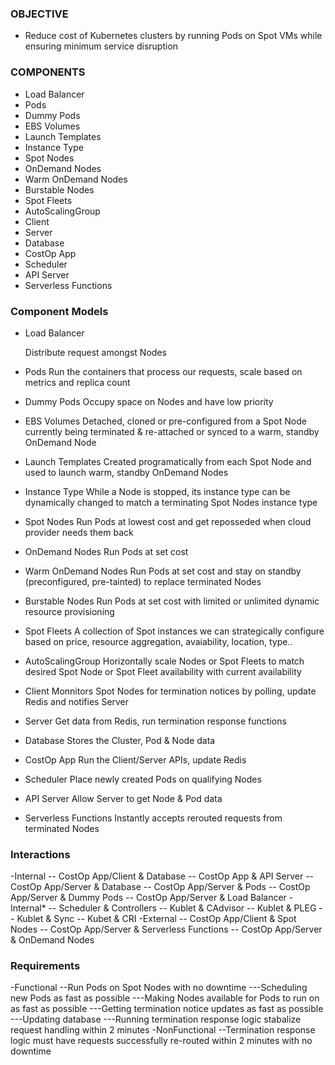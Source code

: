 ### OBJECTIVE
- Reduce cost of Kubernetes clusters by running Pods on Spot VMs while ensuring minimum service disruption

### COMPONENTS 
- Load Balancer
- Pods
- Dummy Pods
- EBS Volumes
- Launch Templates
- Instance Type
- Spot Nodes
- OnDemand Nodes
- Warm OnDemand Nodes
- Burstable Nodes
- Spot Fleets
- AutoScalingGroup
- Client
- Server
- Database
- CostOp App
- Scheduler
- API Server
- Serverless Functions

### Component Models
- Load Balancer

  Distribute request amongst Nodes
- Pods
    Run the containers that process our requests, scale based on metrics and replica count
- Dummy Pods
    Occupy space on Nodes and have low priority 
- EBS Volumes
    Detached, cloned or pre-configured from a Spot Node currently being terminated & re-attached or synced to a warm, standby OnDemand Node
- Launch Templates
    Created programatically from each Spot Node and used to launch warm, standby OnDemand Nodes
- Instance Type
    While a Node is stopped, its instance type can be dynamically changed to match a terminating Spot Nodes instance type
- Spot Nodes
    Run Pods at lowest cost and get reposseded when cloud provider needs them back
- OnDemand Nodes
    Run Pods at set cost 
- Warm OnDemand Nodes
    Run Pods at set cost and stay on standby (preconfigured, pre-tainted) to replace terminated Nodes
- Burstable Nodes
    Run Pods at set cost with limited or unlimited dynamic resource provisioning
- Spot Fleets
    A collection of Spot instances we can  strategically configure based on price, resource aggregation, avaiability, location, type..
- AutoScalingGroup
    Horizontally scale Nodes or Spot Fleets to match desired Spot Node or Spot Fleet availability with current availability 
- Client
    Monnitors Spot Nodes for termination notices by polling, update Redis and notifies Server
- Server
    Get data from Redis, run termination response functions
- Database
    Stores the Cluster, Pod & Node data
- CostOp App
    Run the Client/Server APIs, update Redis
- Scheduler
    Place newly created Pods on qualifying Nodes
- API Server
    Allow Server to get Node & Pod data
- Serverless Functions
    Instantly accepts rerouted requests from terminated Nodes

### Interactions
-Internal
-- CostOp App/Client & Database
-- CostOp App & API Server
-- CostOp App/Server & Database
-- CostOp App/Server & Pods
-- CostOp App/Server & Dummy Pods
-- CostOp App/Server & Load Balancer
-Internal*
-- Scheduler & Controllers
-- Kublet & CAdvisor
-- Kublet & PLEG
-- Kublet & Sync
-- Kubet & CRI
-External
-- CostOp App/Client & Spot Nodes
-- CostOp App/Server & Serverless Functions
-- CostOp App/Server & OnDemand Nodes

### Requirements
-Functional
--Run Pods on Spot Nodes with no downtime
---Scheduling new Pods as fast as possible
---Making Nodes available for Pods to run on as fast as possible
---Getting termination notice updates as fast as possible
---Updating database
---Running termination response logic stabalize request handling within 2 minutes
-NonFunctional
--Termination response logic must have requests successfully re-routed within 2 minutes with no downtime 

